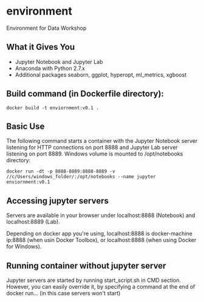 # environment
Environment for Data Workshop

## What it Gives You
* Jupyter Notebook and Jupyter Lab
* Anaconda with Python 2.7.x
* Additional packages seaborn, ggplot, hyperopt, ml_metrics, xgboost

## Build command (in Dockerfile directory):
```
docker build -t enviornment:v0.1 .
```

## Basic Use

The following command starts a container with the Jupyter Notebook server listening for HTTP connections on port 8888 and Jupyter Lab server listening on port 8889. Windows volume is mounted to /opt/notebooks directory:

```
docker run -dt -p 8888-8889:8888-8889 -v //c/Users/windows_folder/:/opt/notebooks --name jupyter enviornment:v0.1
```

## Accessing jupyter servers

Servers are available in your browser under localhost:8888 (Notebook) and localhost:8889 (Lab).

Depending on docker app you're using, localhost:8888 is docker-machine ip:8888 (when usin Docker Toolbox), or localhost:8888 (when using Docker for Windows).  

## Running container without jupyter server

Jupyter servers are started by running start_script.sh in CMD section. However, you can easily override it, by specifying a command at the end of docker run... (in this case servers won't start)